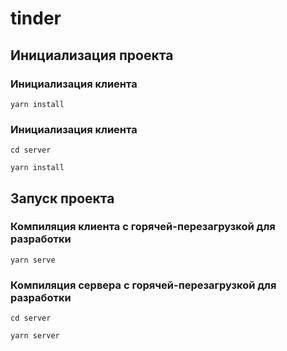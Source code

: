 # tinder

## Инициализация проекта

### Инициализация клиента
```
yarn install
```
### Инициализация клиента
```
cd server
```

```
yarn install
```
## Запуск проекта

### Компиляция клиента с горячей-перезагрузкой для разработки
```
yarn serve
```

### Компиляция сервера с горячей-перезагрузкой для разработки
```
cd server
```

```
yarn server
```

